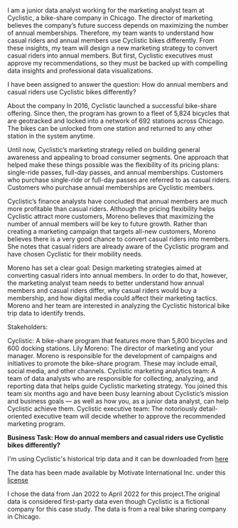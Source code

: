 I am a junior data analyst working for the marketing analyst team at Cyclistic, a bike-share company in Chicago. The director of marketing believes the company’s future success depends on maximizing the number of annual memberships. Therefore, my team wants to understand how casual riders and annual members use Cyclistic bikes differently. From these insights, my team will design a new marketing strategy to convert casual riders into annual members. But first, Cyclistic executives must approve my recommendations, so they must be backed up with compelling data insights and professional data visualizations.

I have been assigned to answer the question: How do annual members and casual riders use Cyclistic bikes differently?

About the company In 2016, Cyclistic launched a successful bike-share offering. Since then, the program has grown to a fleet of 5,824 bicycles that are geotracked and locked into a network of 692 stations across Chicago. The bikes can be unlocked from one station and returned to any other station in the system anytime.

Until now, Cyclistic’s marketing strategy relied on building general awareness and appealing to broad consumer segments. One approach that helped make these things possible was the flexibility of its pricing plans: single-ride passes, full-day passes, and annual memberships. Customers who purchase single-ride or full-day passes are referred to as casual riders. Customers who purchase annual memberships are Cyclistic members.

Cyclistic’s finance analysts have concluded that annual members are much more profitable than casual riders. Although the pricing flexibility helps Cyclistic attract more customers, Moreno believes that maximizing the number of annual members will be key to future growth. Rather than creating a marketing campaign that targets all-new customers, Moreno believes there is a very good chance to convert casual riders into members. She notes that casual riders are already aware of the Cyclistic program and have chosen Cyclistic for their mobility needs.

Moreno has set a clear goal: Design marketing strategies aimed at converting casual riders into annual members. In order to do that, however, the marketing analyst team needs to better understand how annual members and casual riders differ, why casual riders would buy a membership, and how digital media could affect their marketing tactics. Moreno and her team are interested in analyzing the Cyclistic historical bike trip data to identify trends.

Stakeholders:

Cyclistic: A bike-share program that features more than 5,800 bicycles and 600 docking stations. Lily Moreno: The director of marketing and your manager. Moreno is responsible for the development of campaigns and initiatives to promote the bike-share program. These may include email, social media, and other channels. Cyclistic marketing analytics team: A team of data analysts who are responsible for collecting, analyzing, and reporting data that helps guide Cyclistic marketing strategy. You joined this team six months ago and have been busy learning about Cyclistic’s mission and business goals — as well as how you, as a junior data analyst, can help Cyclistic achieve them. Cyclistic executive team: The notoriously detail-oriented executive team will decide whether to approve the recommended marketing program.

**Business Task: How do annual members and casual riders use Cyclistic bikes differently?**

I'm using Cyclistic's historical trip data and it can be downloaded from [here](https://divvy-tripdata.s3.amazonaws.com/index.html)

The data has been made available by Motivate International Inc. under this [license](https://divvybikes.com/data-license-agreement)

I chose the data from Jan 2022 to April 2022 for this project.The original data is considered first-party data even though Cyclistic is a fictional company for this case study. The data is from a real bike sharing company in Chicago.
